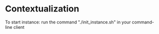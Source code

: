 # Contextualization

To start instance: run the command "./init_instance.sh" in your command-line client
